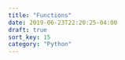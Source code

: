 ```yaml
---
title: "Functions"
date: 2019-06-23T22:20:25-04:00
draft: true
sort_key: 15
category: "Python"
---
```

